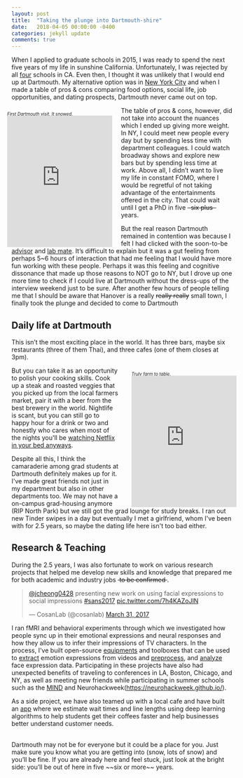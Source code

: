 ```yaml
---
layout: post
title:  "Taking the plunge into Dartmouth-shire"
date:   2018-04-05 00:00:00 -0400
categories: jekyll update
comments: true
---
```


When I applied to graduate schools in 2015, I was ready to spend the next
five years of my life in sunshine California. Unfortunately, I was rejected by
all [f](https://www.stanford.edu/)[o](https://www.berkeley.edu)[u](https://www.ucla.edu/
)[r](www.caltech.edu) schools in CA. Even then, I thought it was unlikely that I would end up
at Dartmouth. My alternative option was in [New York City](www.psych.nyu.edu/)
and when I made a table of pros & cons comparing food options, social life,
job opportunities, and dating prospects, Dartmouth never came out on top.

<div style="position: relative; min-height:300px; overflow: show; right: 10px; float: left; align: left; margin-right: 10px; margin-bottom: 10px; width: 240px">
<i><font size="1"><p align="left">First Dartmouth visit. It snowed.</p></font></i>
<iframe src='https://www.instagram.com/p/VMltriydGm/embed' style='position: absolute; border: 0; height:100%; overflow: show; align: left; top: 20px;' width="240px"></iframe>
</div>

The table of pros & cons, however, did not take into account the nuances
which I ended up giving more weight. In NY, I could meet new people every day
but by spending less time with department colleagues. I could watch
broadway shows and explore new bars but by spending less time at work.
Above all, I didn’t want to live my life in constant FOMO, where I would
be regretful of not taking advantage of the entertainments offered in the city.
That could wait until I get a PhD in five ~~&nbsp;&nbsp;six plus&nbsp;&nbsp;~~ years.


But the real reason Dartmouth remained in contention was because I felt I had clicked with
the soon-to-be [advisor](http://lukejchang.com/) and [lab mate](http://eshinjolly.com).
It’s difficult to explain but it was a gut feeling from perhaps 5~6 hours of
interaction that had me feeling that I would have more fun working with these people.
Perhaps it was this feeling and cognitive dissonance that made up those reasons
to NOT go to NY, but I drove up one more time to check if I could
live at Dartmouth without the dress-ups of the interview weekend just to be sure.
After another few hours of people telling me that I should be aware that Hanover
is a really ~~really really~~ small town, I finally took the plunge and decided
to come to Dartmouth

## Daily life at Dartmouth
This isn’t the most exciting place in the world. It has three bars, maybe six
restaurants (three of them Thai), and three cafes (one of them closes at 3pm).
<div style="position: relative; min-height:300px; overflow: show; left: 10px; float: right; align: right; margin-left: 20px; margin-bottom: 20px; width: 240px">
<i><font size="1"><p align="left">Truly farm to table.</p></font></i>
<iframe src='https://www.instagram.com/p/BNf3VZHDySH/embed' style='position: absolute; border: 0; height:100%; overflow: show; align: right; top: 20px;' width="240px"></iframe>
</div>

But you can take it as an opportunity to polish your cooking skills.
Cook up a steak and roasted veggies that you picked up from the local farmers market,
pair it with a beer from the best brewery in the world.  Nightlife is scant, but
you can still go to happy hour for a drink or two and honestly who cares when
most of the nights you'll be [watching Netflix in your bed anyways](https://cdn.someecards.com/someecards/usercards/nothing-says-i-know-how-to-party-like-drinking-coffee-and-watching-netflix-on-a-friday-night--f473f.png).

Despite all this, I think the camaraderie among grad students at Dartmouth
definitely makes up for it. I've made great friends not just in my department
but also in other departments too. We may not have a on-campus grad-housing anymore
(RIP North Park) but we still got the grad lounge for study breaks.
I ran out new Tinder swipes in a day but eventually I met a girlfriend,
whom I've been with for 2.5 years, so maybe the dating life here isn't too bad either.

## Research & Teaching
During the 2.5 years, I was also fortunate to work on various research projects
that helped me develop new skills and knowledge that prepared me for both
academic and industry jobs ~~&nbsp;to be confirmed&nbsp;~~.

<blockquote class="twitter-tweet" data-lang="en" width="240" align="left" right="10"><p lang="en" dir="ltr"><a href="https://twitter.com/jcheong0428?ref_src=twsrc%5Etfw">@jcheong0428</a> presenting new work on using facial expressions to social impressions <a href="https://twitter.com/hashtag/sans2017?src=hash&amp;ref_src=twsrc%5Etfw">#sans2017</a> <a href="https://t.co/7h4KAZoJlN">pic.twitter.com/7h4KAZoJlN</a></p>&mdash; CosanLab (@cosanlab) <a href="https://twitter.com/cosanlab/status/847890965054488580?ref_src=twsrc%5Etfw">March 31, 2017</a></blockquote>
<script async src="https://platform.twitter.com/widgets.js" charset="utf-8"></script>

I ran fMRI and behavioral experiments through which we investigated how people
sync up in their emotional expressions and neural responses and how they
allow us to infer their impressions of TV characters. In the process,
I've built open-source [equipments](https://psyarxiv.com/p5293/) and toolboxes
that can be used to [extract](https://github.com/cosanlab/affectiva-api-app)
emotion expressions from videos and [preprocess](https://github.com/jcheong0428/facesync),
and [analyze](https://github.com/cosanlab/feat) face expression data.
Participating in these projects have also had unexpected benefits of
traveling to conferences in LA, Boston, Chicago, and NY, as well as
meeting new friends while participating in summer schools such as the
[MIND](https://summer-mind.github.io/) and
Neurohackweek(https://neurohackweek.github.io/).


As a side project, we have also teamed up with a local cafe and have built
an [app](http://lineatkaf.com/) where we estimate wait times and line lengths
using deep learning algorithms to help students get their coffees faster
and help businesses better understand customer needs.

<br>
Dartmouth may not be for everyone but it could be a place for you.
Just make sure you know what you are getting into (snow, lots of snow) and
you’ll be fine. If you are already here and feel stuck,
just look at the bright side: you’ll be out of here in
five ~~six or more~~ years.
